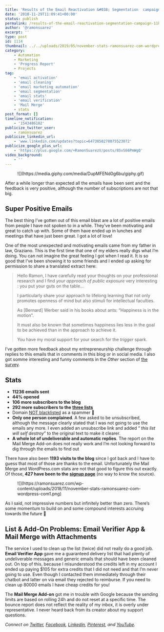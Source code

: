 ```yaml
---
title: 'Results of the Email Reactivation &#038; Segmentation  campaign (>11k emails sent)'
date: '2018-11-29T11:09:41+00:00'
status: publish
permalink: /results-of-the-email-reactivation-segmentation-campaign-11k-emails-sent
author: '@ramonsuarez'
excerpt: ''
type: post
id: 1114
thumbnail: ../../uploads/2019/05/november-stats-ramonsuarez-com-wordpress-com1.png
category:
    - Automation
    - Marketing
    - 'Progress Report'
    - Projects
tag:
    - 'email activation'
    - 'email cleaning'
    - 'email marketing automation'
    - 'email segmentation'
    - 'email stats'
    - 'email verification'
    - 'Mail Merge'
    - stats
post_format: []
timeline_notification:
    - '1543486182'
publicize_twitter_user:
    - ramonsuarez
publicize_linkedin_url:
    - 'www.linkedin.com/updates?topic=6473850278075523072'
publicize_google_plus_url:
    - 'https://plus.google.com/+RamonSuarezV/posts/8SvS66PmWgQ'
video_background:
    - ''
---
```

<div class="wp-block-image"><figure class="aligncenter">![](https://media.giphy.com/media/DupMFENd0g6bu/giphy.gif)</figure></div>After a while longer than expected all the emails have been sent and the feedback is very positive, although the number of subscriptions are not that big.

Super Positive Emails
---------------------

The best thing I’ve gotten out of this email blast are a lot of positive emails from people I have not spoken to in a while. They’ve been motivating and great to catch up with. Some of them have ended up in lunches and meetings that have just been great. I got a lot of love!

One of the most unexpected and motivating emails came from my father in law, Graziano. This is the first time that one of my elders really digs what I’m doing. You can not imagine the great feeling I got when I read it. It is so good that I’ve been showing it to some friends and I ended up asking for permission to share a translated extract here:

> Hello Ramon, I have carefully read your thoughts on your professional research and I find *your approach of public exposure* very interesting : you put your guts on the table…
> 
> I particularly share your approach to lifelong learning that not only promotes openness of mind but also stimuli for intellectual faculties.
> 
> As \[Bernard\] Werber said in his books about ants: “Happiness is in the motion”.
> 
> It must also be known that sometimes happiness lies less in the goal to be achieved than in the approach to achieve it.
> 
> You have my moral support for your search for the *trigger* spark.

I’ve gotten more feedback about my entrepreneurship challenge through replies to this emails that in comments in this blog or in social media. I also got somme interesting and funny comments in the *Other* section of [the survey](https://ramonsuarez.com/do-you-want-to-hear-from-me/).

Stats
-----

- **11236 emails sent**
- **44% opened**
- **106 more subscribers to the blog**
- **292 more subscribers to the** [**three lists**](https://ramonsuarez.com/do-you-want-to-hear-from-me/)
- Domain [NOT blacklisted](https://mxtoolbox.com/SuperTool.aspx?action=mx%3aramonsuarez.com&run=toolpage#) as a spammer 🙂
- **Only one person complained**. A few asked to be unsubscribed, although the message clearly stated that I was not going to use the emails any more. I even added an unsubscribe link and added “ *this list will self destroy*” to the original text to make it clearer.
- **A whole lot of undeliverable and automatic replies**. The report on the Mail Merge Add-on does not really work and I’m not looking forward to dig through the emails to find out

There have also been **1193 visits to the blog** since I got back and I have to guess that most of those are thanks to the email. Unfortunately the Mail Merge and WordPress.com stats are not that good to figure this out exactly. Of those, **427 have been to the** [**signup page**](https://ramonsuarez.com/do-you-want-to-hear-from-me/) (no way to know the source).

<figure class="wp-block-image">![](https://ramonsuarez.com/wp-content/uploads/2018/11/november-stats-ramonsuarez-com-wordpress-com1.png)</figure>As I said, not impressive numbers but infinitely better than zero. There’s some momentum to build on and some compound interests accruing towards the future 🙂

List &amp; Add-On Problems: Email Verifier App &amp; Mail Merge with Attachments 
---------------------------------------------------------------------------------

The service I used to clean up the list (twice) did not really do a good job. **Email Verifier App** gave me a guaranteed delivery list that had plenty of undeliverable messages and generic emails that should have been cleaned out. On top of this, because I misunderstood the credits left in my account I ended up paying $105 for extra credits that I did not need and that I’m never going to use. Even though I contacted them immediately through their chatbot and latter on via email they rejected to reimburse. If you need to clean up 80000 emails I have cheap credits for you!

The **Mail Merge Add-on** got me in trouble with Google because the sending limits are based on rolling 24h and do not reset at a specific time. The bounce report does not reflect the reality of my inbox, it is overly under representative. I never heard back from its creator about my support questions.

*Connect on [Twitter](https://twitter.com/ramonsuarez), [Facebook](https://www.facebook.com/ramonsuarezdotcom), [Linkedin](https://www.linkedin.com/in/ramonsuarez/), [Pinterest](https://www.pinterest.com/ramonsuarez/), and [YouTube](https://www.youtube.com/ramonsuarezv).*